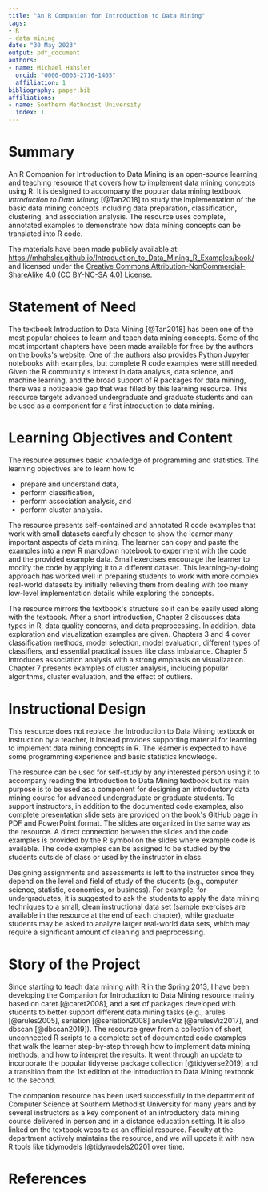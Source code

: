 ```yaml
---
title: "An R Companion for Introduction to Data Mining"
tags:
- R
- data mining
date: "30 May 2023"
output: pdf_document
authors:
- name: Michael Hahsler
  orcid: "0000-0003-2716-1405"
  affiliation: 1
bibliography: paper.bib
affiliations:
- name: Southern Methodist University
  index: 1
---
```


# Summary

An R Companion for Introduction to Data Mining is an open-source learning and 
teaching resource that covers how to implement data mining concepts using R.
It is designed to accompany the popular
data mining textbook _Introduction to Data Mining_ [@Tan2018]
to study the implementation of the basic data mining concepts 
including data preparation, classification,
clustering, and association analysis. 
The resource uses complete, annotated examples 
to demonstrate how data mining concepts can be translated into R code.


The materials have been made publicly available at: <https://mhahsler.github.io/Introduction_to_Data_Mining_R_Examples/book/> and licensed under the [Creative Commons Attribution-NonCommercial-ShareAlike 4.0 (CC BY-NC-SA 4.0) License](https://creativecommons.org/licenses/by-nc-sa/4.0/).

# Statement of Need

The textbook Introduction to Data Mining [@Tan2018] has been one of the most popular choices
to learn and teach data mining concepts.
Some of the most important chapters have been made available for free by the authors on
the [books's website](https://www-users.cse.umn.edu/~kumar001/dmbook/index.php).
One of the authors also provides Python Jupyter notebooks with examples, but
complete R code examples were still needed. Given the R community's interest in 
data analysis, data science, and machine learning, and the broad support of R packages for data mining, there was a noticeable gap that was filled by this learning resource.
This resource targets advanced undergraduate and graduate students and can be used as a 
component for a first
introduction to data mining. 

# Learning Objectives and Content

The resource assumes basic knowledge of programming and statistics.
The learning objectives are to
learn how to

* prepare and understand data,
* perform classification,
* perform association analysis, and
* perform cluster analysis.

The resource presents self-contained and annotated R code examples that work with small datasets
carefully chosen to show the learner many important aspects of data mining. 
The learner can copy and paste the examples into a new R markdown notebook to experiment with 
the code and the provided example data. Small exercises encourage the learner to
modify the code by applying it to a different dataset.
This learning-by-doing approach has worked well in preparing students to work
with more complex real-world datasets by initially relieving them from dealing with 
too many low-level implementation details while exploring the concepts. 

The resource mirrors the textbook's structure so it can be easily used along 
with the textbook. After a short introduction, 
Chapter 2 discusses data types in R, data quality concerns, and data preprocessing.
In addition, data exploration and visualization examples are given. Chapters 3 and 4
cover classification methods, model selection, model evaluation, different 
types of classifiers, and essential practical issues like class imbalance. Chapter 5 introduces
association analysis with a strong emphasis on visualization. Chapter 7 presents 
examples of cluster analysis, including popular algorithms, cluster evaluation, and
the effect of outliers.

# Instructional Design

This resource does not replace the Introduction to Data Mining textbook or instruction 
by a teacher, it instead provides supporting material for 
learning to implement data mining concepts in R.
The learner is expected to have some programming experience and basic 
statistics knowledge. 

The resource can be used for self-study by any interested person
using it to accompany reading the 
Introduction to Data Mining textbook
but its main purpose is to be used as a component
for designing an introductory data mining course for advanced undergraduate or 
graduate students. To support instructors, 
in addition to the documented code examples, also
complete presentation slide sets are provided on the book's GitHub page
in PDF and PowerPoint format.
The slides are organized in the same way as the resource. A direct connection
between the slides and the code examples is provided by the R symbol on the slides 
where example code is available. 
The code examples can be assigned to be studied by the students outside of class
or used by the instructor in class.

Designing assignments and assessments is left to the instructor since they 
depend on the level and field of study of the students (e.g., computer science, 
statistic, economics, or business).
For example, for undergraduates, it is suggested to ask the students
to apply the data mining techniques to a small, clean instructional data set 
(sample exercises are available in the resource at the end of each chapter), 
while graduate students may be asked to analyze larger real-world data sets, which may require a
significant amount of cleaning and preprocessing. 

# Story of the Project

Since starting to teach data mining with R in the Spring 2013, I have been developing 
the Companion for Introduction to Data Mining
resource mainly based on caret [@caret2008], and a set of packages
developed with students to better support different data mining tasks (e.g., 
arules [@arules2005], seriation [@seriation2008]
arulesViz [@arulesViz2017], and dbscan [@dbscan2019]).
The resource grew from a collection of short, unconnected R scripts to a complete set
of documented code examples that walk the learner step-by-step through 
how to implement data mining methods, and how to interpret the results.
It went through an update to incorporate the popular tidyverse package collection [@tidyverse2019]
and a transition from the 1st edition of the  Introduction to Data Mining textbook to the second.

The companion resource has been used successfully in the department of Computer Science at 
Southern Methodist University for many years and by several instructors 
as a key component of an introductory data mining course delivered in person and 
in a distance education setting.
It is also linked on the textbook website as an official resource. 
Faculty at the department actively maintains the resource, 
and we will update it with new R tools like 
tidymodels [@tidymodels2020] over time.

# References
